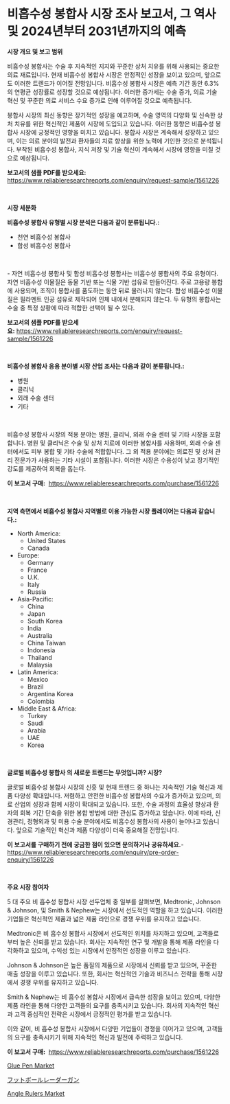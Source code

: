 <p><h1>비흡수성 봉합사 시장 조사 보고서, 그 역사 및 2024년부터 2031년까지의 예측</h1></p><p><strong>시장 개요 및 보고 범위</strong></p>
<p><p>비흡수성 봉합사는 수술 후 지속적인 지지와 꾸준한 상처 치유를 위해 사용되는 중요한 의료 재료입니다. 현재 비흡수성 봉합사 시장은 안정적인 성장을 보이고 있으며, 앞으로도 이러한 트렌드가 이어질 전망입니다. 비흡수성 봉합사 시장은 예측 기간 동안 6.3%의 연평균 성장률로 성장할 것으로 예상됩니다. 이러한 증가세는 수술 증가, 의료 기술 혁신 및 꾸준한 의료 서비스 수요 증가로 인해 이루어질 것으로 예측됩니다.</p><p>봉합사 시장의 최신 동향은 장기적인 성장을 예고하며, 수술 영역의 다양화 및 신속한 상처 치유를 위한 혁신적인 제품이 시장에 도입되고 있습니다. 이러한 동향은 비흡수성 봉합사 시장에 긍정적인 영향을 미치고 있습니다. 봉합사 시장은 계속해서 성장하고 있으며, 이는 의료 분야의 발전과 환자들의 치료 향상을 위한 노력에 기인한 것으로 분석됩니다. 부착된 비흡수성 봉합사, 지식 저장 및 기술 혁신이 계속해서 시장에 영향을 미칠 것으로 예상됩니다.</p></p>
<p><strong>보고서의 샘플 PDF를 받으세요:</strong> <a href="https://www.reliableresearchreports.com/enquiry/request-sample/1561226">https://www.reliableresearchreports.com/enquiry/request-sample/1561226</a></p>
<p>&nbsp;</p>
<p><strong>시장 세분화</strong></p>
<p><strong>비흡수성 봉합사 유형별 시장 분석은 다음과 같이 분류됩니다.:</strong></p>
<p><ul><li>천연 비흡수성 봉합사</li><li>합성 비흡수성 봉합사</li></ul></p>
<p>&nbsp;</p>
<p><p>- 자연 비흡수성 봉합사 및 합성 비흡수성 봉합사는 비흡수성 봉합사의 주요 유형이다. 자연 비흡수성 이물질은 동물 기반 또는 식물 기반 섬유로 만들어진다. 주로 고용량 봉합에 사용되며, 조직이 봉합사를 품도하는 동안 뒤로 물러나지 않는다. 합성 비흡수성 이물질은 필라멘트 인공 섬유로 제작되어 인체 내에서 분해되지 않는다. 두 유형의 봉합사는 수술 중 특정 상황에 따라 적합한 선택이 될 수 있다.</p></p>
<p><strong>보고서의 샘플 PDF를 받으세요:</strong>&nbsp;<a href="https://www.reliableresearchreports.com/enquiry/request-sample/1561226">https://www.reliableresearchreports.com/enquiry/request-sample/1561226</a></p>
<p>&nbsp;</p>
<p><strong> 비흡수성 봉합사 응용 분야별 시장 산업 조사는 다음과 같이 분류됩니다.:</strong></p>
<p><ul><li>병원</li><li>클리닉</li><li>외래 수술 센터</li><li>기타</li></ul></p>
<p>&nbsp;</p>
<p><p>비흡수성 봉합사 시장의 적용 분야는 병원, 클리닉, 외래 수술 센터 및 기타 시장을 포함합니다. 병원 및 클리닉은 수술 및 상처 치료에 이러한 봉합사를 사용하며, 외래 수술 센터에서도 피부 봉합 및 기타 수술에 적합합니다. 그 외 적용 분야에는 의료진 및 상처 관리 전문가가 사용하는 기타 시설이 포함됩니다. 이러한 시장은 수용성이 낮고 장기적인 강도를 제공하여 회복을 돕는다.</p></p>
<p><strong>이 보고서 구매:</strong>&nbsp; <a href="https://www.reliableresearchreports.com/purchase/1561226">https://www.reliableresearchreports.com/purchase/1561226</a></p>
<p>&nbsp;</p>
<p><strong>지역 측면에서 비흡수성 봉합사 지역별로 이용 가능한 시장 플레이어는 다음과 같습니다.:</strong></p>
<p><ul>
    <li>
        North America:
        <ul>
            <li>United States</li>
            <li>Canada</li>
        </ul>
    </li>
    <li>
        Europe:
        <ul>
            <li>Germany</li>
            <li>France</li>
            <li>U.K.</li>
            <li>Italy</li>
            <li>Russia</li>
        </ul>
    </li>
    <li>
        Asia-Pacific:
        <ul>
            <li>China</li>
            <li>Japan</li>
            <li>South Korea</li>
            <li>India</li>
            <li>Australia</li>
            <li>China Taiwan</li>
            <li>Indonesia</li>
            <li>Thailand</li>
            <li>Malaysia</li>
        </ul>
    </li>
    <li>
        Latin America:
        <ul>
            <li>Mexico</li>
            <li>Brazil</li>
            <li>Argentina Korea</li>
            <li>Colombia</li>
        </ul>
    </li>
    <li>
        Middle East & Africa:
        <ul>
            <li>Turkey</li>
            <li>Saudi</li>
            <li>Arabia</li>
            <li>UAE</li>
            <li>Korea</li>
        </ul>
    </li>
    </ul></p>
<p>&nbsp;</p>
<p><strong>글로벌 비흡수성 봉합사 의 새로운 트렌드는 무엇입니까? 시장?</strong></p>
<p><p>글로벌 비흡수성 봉합사 시장의 신흥 및 현재 트렌드 중 하나는 지속적인 기술 혁신과 제품 다양성 확대입니다. 저렴하고 안전한 비흡수성 봉합사의 수요가 증가하고 있으며, 의료 산업의 성장과 함께 시장이 확대되고 있습니다. 또한, 수술 과정의 효율성 향상과 환자의 회복 기간 단축을 위한 봉합 방법에 대한 관심도 증가하고 있습니다. 이에 따라, 신경관리, 정형외과 및 미용 수술 분야에서도 비흡수성 봉합사의 사용이 늘어나고 있습니다. 앞으로 기술적인 혁신과 제품 다양성이 더욱 중요해질 전망입니다.</p></p>
<p><strong>이 보고서를 구매하기 전에 궁금한 점이 있으면 문의하거나 공유하세요.</strong>- <a href="https://www.reliableresearchreports.com/enquiry/pre-order-enquiry/1561226">https://www.reliableresearchreports.com/enquiry/pre-order-enquiry/1561226</a></p>
<p>&nbsp;</p>
<p><strong>주요 시장 참여자</strong></p>
<p><p>5 대 주요 비 흡수성 봉합사 시장 선두업체 중 일부를 살펴보면, Medtronic, Johnson & Johnson, 및 Smith & Nephew는 시장에서 선도적인 역할을 하고 있습니다. 이러한 기업들은 혁신적인 제품과 넓은 제품 라인으로 경쟁 우위를 유지하고 있습니다.</p><p>Medtronic은 비 흡수성 봉합사 시장에서 선도적인 위치를 차지하고 있으며, 고객들로부터 높은 신뢰를 받고 있습니다. 회사는 지속적인 연구 및 개발을 통해 제품 라인을 다각화하고 있으며, 수익성 있는 시장에서 안정적인 성장을 이루고 있습니다.</p><p>Johnson & Johnson은 높은 품질의 제품으로 시장에서 신뢰를 받고 있으며, 꾸준한 매출 성장을 이루고 있습니다. 또한, 회사는 혁신적인 기술과 비즈니스 전략을 통해 시장에서 경쟁 우위를 유지하고 있습니다.</p><p>Smith & Nephew는 비 흡수성 봉합사 시장에서 급속한 성장을 보이고 있으며, 다양한 제품 라인을 통해 다양한 고객들의 요구를 충족시키고 있습니다. 회사의 지속적인 혁신과 고객 중심적인 전략은 시장에서 긍정적인 평가를 받고 있습니다.</p><p>이와 같이, 비 흡수성 봉합사 시장에서 다양한 기업들이 경쟁을 이어가고 있으며, 고객들의 요구를 충족시키기 위해 지속적인 혁신과 발전에 주력하고 있습니다.</p></p>
<p><strong>이 보고서 구매:</strong>&nbsp;&nbsp;<a href="https://www.reliableresearchreports.com/purchase/1561226">https://www.reliableresearchreports.com/purchase/1561226</a></p>
<p><p><a href="https://github.com/gamblestampleyjenny50m5sl6/Market-Research-Report-List-1/blob/main/glue-pen-market.md">Glue Pen Market</a></p><p><a href="https://github.com/nemesis2824/Market-Research-Report-List-1/blob/main/30085416667.md">フットボールレーダーガン</a></p><p><a href="https://github.com/wwwkeltoum/Market-Research-Report-List-2/blob/main/angle-rulers-market.md">Angle Rulers Market</a></p></p>

